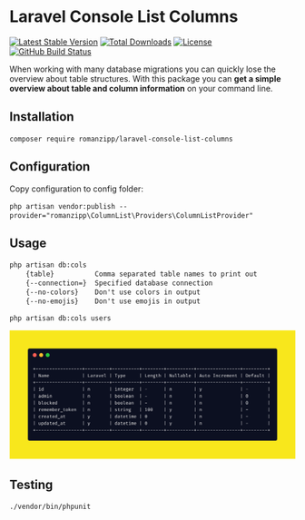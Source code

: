 # Laravel Console List Columns

[![Latest Stable Version](https://img.shields.io/packagist/v/romanzipp/laravel-console-list-columns.svg?style=flat-square)](https://packagist.org/packages/romanzipp/laravel-console-list-columns)
[![Total Downloads](https://img.shields.io/packagist/dt/romanzipp/laravel-console-list-columns.svg?style=flat-square)](https://packagist.org/packages/romanzipp/laravel-console-list-columns)
[![License](https://img.shields.io/packagist/l/romanzipp/laravel-console-list-columns.svg?style=flat-square)](https://packagist.org/packages/romanzipp/laravel-console-list-columns)
[![GitHub Build Status](https://img.shields.io/github/actions/workflow/status/romanzipp/Laravel-Console-List-Columns/tests.yml?branch=master&label=tests&style=flat-square)](https://github.com/romanzipp/Laravel-Console-List-Columns/actions)

When working with many database migrations you can quickly lose the overview about table structures.
With this package you can **get a simple overview about table and column information** on your command line.

## Installation

```
composer require romanzipp/laravel-console-list-columns
```

## Configuration

Copy configuration to config folder:

```
php artisan vendor:publish --provider="romanzipp\ColumnList\Providers\ColumnListProvider"
```

## Usage

```
php artisan db:cols
    {table}          Comma separated table names to print out
    {--connection=}  Specified database connection
    {--no-colors}    Don't use colors in output
    {--no-emojis}    Don't use emojis in output
```

```
php artisan db:cols users
```

![Preview](https://raw.githubusercontent.com/romanzipp/Laravel-Console-List-Columns/master/preview.png)

## Testing

```
./vendor/bin/phpunit
```
